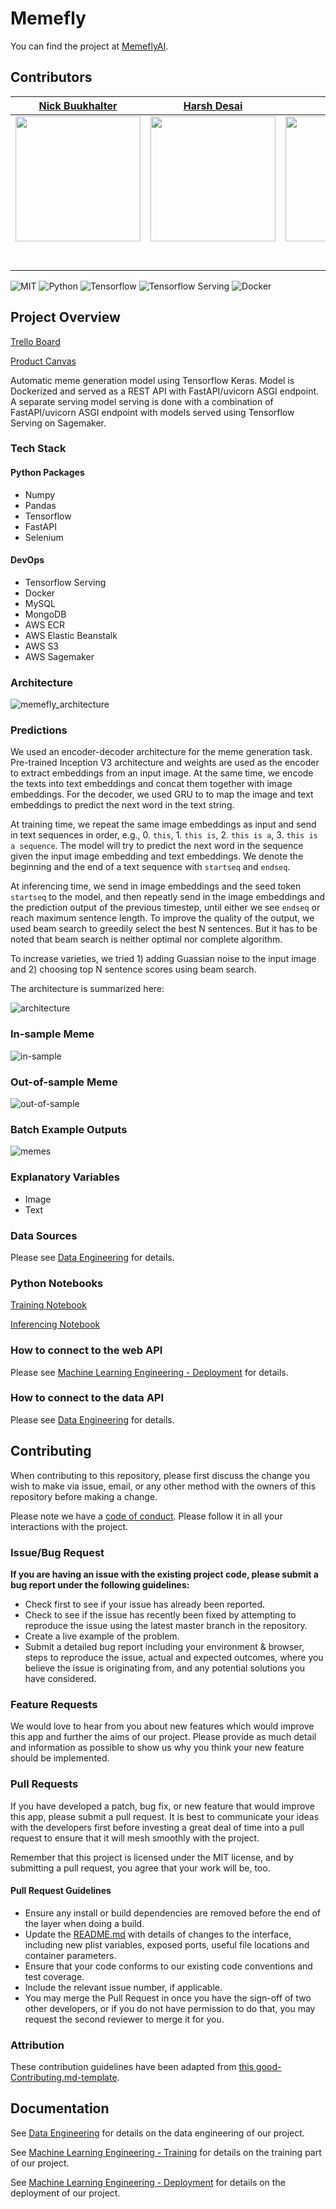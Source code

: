 # Memefly

You can find the project at [MemeflyAI](https://www.memeflyai.com/).

## Contributors

|                                       [Nick Buukhalter](https://github.com/Nburkhal)                                        |                                       [Harsh Desai](https://github.com/hurshd0)                                        |                                       [Han Lee](https://https://github.com/leehanchung)                                        |
| :-----------------------------------------------------------------------------------------------------------: | :-----------------------------------------------------------------------------------------------------------: | :-----------------------------------------------------------------------------------------------------------: |
|                      [<img src="https://avatars2.githubusercontent.com/u/6277592?s=460&v=4" width = "200" />](https://github.com/Nburkhal)                       |                      [<img src="https://avatars0.githubusercontent.com/u/16807421?s=460&v=4" width = "200" />](https://github.com/hurshd0)                       |                      [<img src="https://avatars2.githubusercontent.com/u/4794839?s=460&v=4" width = "200" />](https://https://github.com/leehanchung)                       |
|                 [<img src="https://github.com/favicon.ico" width="15"> ](https://github.com/Nburkhal)                 |            [<img src="https://github.com/favicon.ico" width="15"> ](https://github.com/hurshd0)             |           [<img src="https://github.com/favicon.ico" width="15"> ](https://https://github.com/leehanchung)            |
| [ <img src="https://static.licdn.com/sc/h/al2o9zrvru7aqj8e1x2rzsrca" width="15"> ](https://www.linkedin.com/in/nick-burkhalter-4b0377108/) | [ <img src="https://static.licdn.com/sc/h/al2o9zrvru7aqj8e1x2rzsrca" width="15"> ](https://www.linkedin.com/in/harsh-d-6b153a155/) | [ <img src="https://static.licdn.com/sc/h/al2o9zrvru7aqj8e1x2rzsrca" width="15"> ](https://www.linkedin.com/in/hanchunglee/) |

![MIT](https://img.shields.io/packagist/l/doctrine/orm.svg)
![Python](https://img.shields.io/badge/python-3.6-blue)
![Tensorflow](https://img.shields.io/badge/tensorflow-2.0.0-blue)
![Tensorflow Serving](https://img.shields.io/badge/tensorflow_serving-2.0.0+dev-blue)
![Docker](https://img.shields.io/badge/Docker-18.09.6-blue)

## Project Overview

[Trello Board](https://trello.com/b/BLp7jI06/memefly)

[Product Canvas](https://www.notion.so/Memefly-4148c8ecbd3b4bcfb1c6624b2f28090d)

Automatic meme generation model using Tensorflow Keras. Model is Dockerized and served as a REST API with FastAPI/uvicorn ASGI endpoint. A separate serving model serving is done with a combination of FastAPI/uvicorn ASGI endpoint with models served using Tensorflow Serving on Sagemaker.

### Tech Stack

#### Python Packages
- Numpy
- Pandas
- Tensorflow
- FastAPI
- Selenium

#### DevOps
- Tensorflow Serving
- Docker
- MySQL
- MongoDB
- AWS ECR
- AWS Elastic Beanstalk
- AWS S3
- AWS Sagemaker

### Architecture
![memefly_architecture](./memefly-de/assets/memefly-ai-architect.png)

### Predictions

We used an encoder-decoder architecture for the meme generation task. Pre-trained Inception V3 architecture and weights are used as the encoder to extract embeddings from an input image. At the same time, we encode the texts into text embeddings and concat them together with image embeddings. For the decoder, we used GRU to to map the image and text embeddings to predict the next word in the text string. 

At training time, we repeat the same image embeddings as input and send in text sequences in order, e.g., 0. `this`, 1. `this is`, 2. `this is a`, 3. `this is a sequence`. The model will try to predict the next word in the sequence given the input image embedding and text embeddings. We denote the beginning and the end of a text sequence with `startseq` and `endseq`.

At inferencing time, we send in image embeddings and the seed token `startseq` to the model, and then repeatly send in the image embeddings and the prediction output of the previous timestep, until either we see `endseq` or reach maximum sentence length. To improve the quality of the output, we used beam search to greedily select the best N sentences. But it has to be noted that beam search is neither optimal nor complete algorithm.

To increase varieties, we tried 1) adding Guassian noise to the input image and 2) choosing top N sentence scores using beam search.

The architecture is summarized here:

![architecture](./memefly-ml/assets/par_inject_model.png)

### In-sample Meme

![in-sample](./memefly-ml/assets/in.jpg)

### Out-of-sample Meme
![out-of-sample](./memefly-ml/assets/out.jpg)

### Batch Example Outputs
![memes](./memefly-ml/assets/in-sample-meme-gen.png)


### Explanatory Variables

-   Image
-   Text

### Data Sources

Please see [Data Engineering](./memefly-de/README.md) for details.

### Python Notebooks

[Training Notebook](./memefly-ml/notebooks/10_word_gen_model_3.2.2.ipynb)

[Inferencing Notebook](./memefly-ml/notebooks/11_word_gen_beam_search_3.2.2.ipynb)


### How to connect to the web API

Please see [Machine Learning Engineering - Deployment](./memefly-ds-app/README.md) for details.

### How to connect to the data API

Please see [Data Engineering](./memefly-de/README.md) for details.

## Contributing

When contributing to this repository, please first discuss the change you wish to make via issue, email, or any other method with the owners of this repository before making a change.

Please note we have a [code of conduct](./code_of_conduct.md). Please follow it in all your interactions with the project.

### Issue/Bug Request

 **If you are having an issue with the existing project code, please submit a bug report under the following guidelines:**
 - Check first to see if your issue has already been reported.
 - Check to see if the issue has recently been fixed by attempting to reproduce the issue using the latest master branch in the repository.
 - Create a live example of the problem.
 - Submit a detailed bug report including your environment & browser, steps to reproduce the issue, actual and expected outcomes,  where you believe the issue is originating from, and any potential solutions you have considered.

### Feature Requests

We would love to hear from you about new features which would improve this app and further the aims of our project. Please provide as much detail and information as possible to show us why you think your new feature should be implemented.

### Pull Requests

If you have developed a patch, bug fix, or new feature that would improve this app, please submit a pull request. It is best to communicate your ideas with the developers first before investing a great deal of time into a pull request to ensure that it will mesh smoothly with the project.

Remember that this project is licensed under the MIT license, and by submitting a pull request, you agree that your work will be, too.

#### Pull Request Guidelines

- Ensure any install or build dependencies are removed before the end of the layer when doing a build.
- Update the [README.md](./README.md) with details of changes to the interface, including new plist variables, exposed ports, useful file locations and container parameters.
- Ensure that your code conforms to our existing code conventions and test coverage.
- Include the relevant issue number, if applicable.
- You may merge the Pull Request in once you have the sign-off of two other developers, or if you do not have permission to do that, you may request the second reviewer to merge it for you.

### Attribution

These contribution guidelines have been adapted from [this good-Contributing.md-template](https://gist.github.com/PurpleBooth/b24679402957c63ec426).

## Documentation

See [Data Engineering](./memefly-de/README.md) for details on the data engineering of our project.

See [Machine Learning Engineering - Training](./memefly-ml/README.md) for details on the training part of our project.

See [Machine Learning Engineering - Deployment](./memefly-ds-app/README.md) for details on the deployment of our project.

